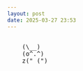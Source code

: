 ```yaml
---
layout: post
date: 2025-03-27 23:53
---
```


<pre><br>    (\__)<br>    (o^.^)<br>    z("_(")<br></pre>
